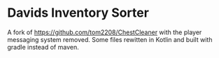 # Davids Inventory Sorter
A fork of https://github.com/tom2208/ChestCleaner with the player messaging system removed. Some files rewitten in Kotlin and built with gradle instead of maven.
